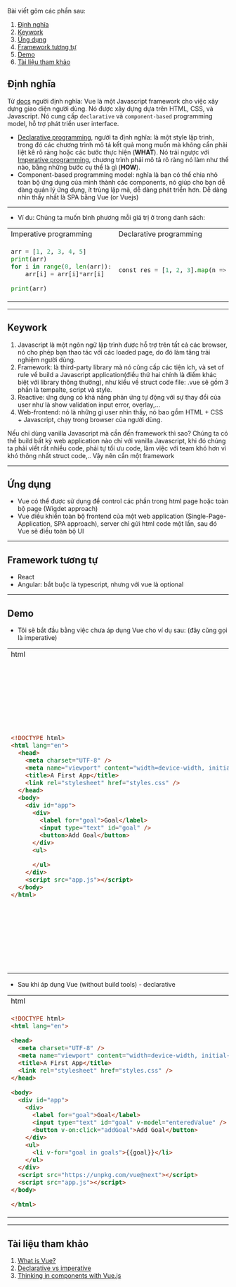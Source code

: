 Bài viết gôm các phần sau:
1. [Định nghĩa](#Định-nghĩa)
2. [Keywork](#Keywork)
3. [Ứng dụng](#ứng-dụng)
4. [Framework tương tự](#Framework-tương-tự)
5. [Demo](#Demo)
6. [Tài liệu tham khảo](#Tài-liệu-tham-khảo)
## Định nghĩa
Từ [docs](https://vuejs.org/guide/introduction.html) người định nghĩa: Vue là một Javascript framework cho việc xây dựng giao diện người dùng. Nó được xây dựng dựa trên HTML, CSS, và Javascript. Nó cung cấp `declarative` và `component-based` programming model, hỗ trợ phát triển user interface.
- [Declarative programming](https://en.wikipedia.org/wiki/Declarative_programming#:~:text=Declarative%20programming%20is%20a%20non,by%20a%20declarative%20programming%20style.), người ta định nghĩa: là một style lập trình, trong đó các chương trình mô tả kết quả mong muốn mà không cần phải liệt kê rõ ràng hoặc các bước thực hiện (**WHAT**). Nó trái ngược với [Imperative programming](https://en.wikipedia.org/wiki/Declarative_programming#:~:text=Declarative%20programming%20is%20a%20non,by%20a%20declarative%20programming%20style.), chương trình phải mô tả rõ ràng nó làm như thế nào, bằng những bước cụ thể là gì (**HOW**). 
- Component-based programming model: nghĩa là bạn có thể chia nhỏ toàn bộ ứng dụng của mình thành các components, nó giúp cho bạn dễ dàng quản lý ứng dụng, ít trùng lặp mã, dễ dàng phát triển hơn. Dễ dàng nhìn thấy nhất là SPA bằng Vue (or Vuejs)
***
- Ví du: Chúng ta muốn bình phương mỗi giá trị ở trong danh sách:
<table>
<tr>
<td>Imperative programming</td><td>Declarative programming</td>
</tr>
<tr>
<td>

```python
arr = [1, 2, 3, 4, 5]
print(arr)
for i in range(0, len(arr)):
    arr[i] = arr[i]*arr[i]

print(arr)
```

</td>
<td>

```python
const res = [1, 2, 3].map(n => n * 2)
```

</td>
</tr>
</table>

***

## Keywork
1. Javascript là một ngôn ngữ lập trình được hỗ trợ trên tất cả các browser, nó cho phép bạn thao tác với các loaded page, do đó làm tăng trải nghiệm người dùng.
2. Framework: là third-party library mà nó cũng cấp các tiện ích, và set of rule về build a Javascript application(điều thứ hai chính là điểm khác biệt với library thông thường), như kiểu về struct code file: .vue sẽ gồm 3 phần là tempalte, script và style.
3. Reactive: ứng dụng có khả năng phản ứng tự động với sự thay đổi của user như là show validation input error, overlay,...
4. Web-frontend: nó là những gì user nhìn thấy, nó bao gồm HTML + CSS + Javascript, chạy trong browser của người dùng.

Nếu chỉ dùng vanilla Javascript mà cần đến framework thì sao? 
Chúng ta có thể build bất kỳ web application nào chỉ với vanilla Javascript, khi đó chúng ta phải viết rất nhiều code, phải tự tối ưu code, làm việc với team khó hơn vì khó thông nhất struct code,.. Vậy nên cần một framework
***
## Ứng dụng
- Vue có thể được sử dụng để control các phần trong html page hoặc toàn bộ page (Wigdet approach)
- Vue điều khiển toàn bộ frontend của một web application (Single-Page-Application, SPA approach), server chỉ gửi html code một lần, sau đó Vue sẽ điều toàn bộ UI 
***
## Framework tương tự
- React
- Angular: bắt buộc là typescript, nhưng với vue là optional
***
## Demo
- Tôi sẽ bắt đầu bằng việc chưa áp dụng Vue cho ví dụ sau: (đây cũng gọi là imperative)
<table>
<tr>
<td>html</td> <td>css</td><td>js</td>
</tr>
<tr>
<td>

```html
<!DOCTYPE html>
<html lang="en">
  <head>
    <meta charset="UTF-8" />
    <meta name="viewport" content="width=device-width, initial-scale=1.0" />
    <title>A First App</title>
    <link rel="stylesheet" href="styles.css" />
  </head>
  <body>
    <div id="app">
      <div>
        <label for="goal">Goal</label>
        <input type="text" id="goal" />
        <button>Add Goal</button>
      </div>
      <ul>

      </ul>
    </div>
    <script src="app.js"></script>
  </body>
</html>
```
</td>
<td>

```css
* {
  box-sizing: border-box;
}

html {
  font-family: sans-serif;
}

body {
  margin: 0;
}

#app {
  margin: 3rem auto;
  max-width: 40rem;
  padding: 1rem;
  box-shadow: 0 2px 8px rgba(0, 0, 0, 0.26);
}

label, input {
  margin-bottom: 0.5rem;
  display: block;
  width: 100%;
}

label {
  font-weight: bold;
}

ul {
  list-style: none;
  margin: 1rem 0;
  padding: 0;
}

li {
  margin: 1rem 0;
  padding: 1rem;
  border: 1px solid #ccc;
}
```
</td>
<td>

```javascript
const buttonEl = document.querySelector('button');
const inputEl = document.querySelector('input');
const listEl = document.querySelector('ul');

function addGold() {
    const enteredValue = inputEl.value;
    const listItemEl = document.createElement('li');
    listItemEl.textContent = enteredValue;
    listEl.appendChild(listItemEl);
    inputEl.value = '';
}

buttonEl.addEventListener('click', addGold);
```
</td>
</tr>
</table>

- Sau khi áp dụng Vue (without build tools) - declarative 
<table>
<tr>
<td>html</td> <td>css</td><td>js</td>
</tr>
<tr>
<td>

```html
<!DOCTYPE html>
<html lang="en">

<head>
  <meta charset="UTF-8" />
  <meta name="viewport" content="width=device-width, initial-scale=1.0" />
  <title>A First App</title>
  <link rel="stylesheet" href="styles.css" />
</head>

<body>
  <div id="app">
    <div>
      <label for="goal">Goal</label>
      <input type="text" id="goal" v-model="enteredValue" />
      <button v-on:click="addGoal">Add Goal</button>
    </div>
    <ul>
      <li v-for="goal in goals">{{goal}}</li>
    </ul>
  </div>
  <script src="https://unpkg.com/vue@next"></script>
  <script src="app.js"></script>
</body>

</html>
```
</td>
<td>

nothing changes
</td>
<td>

```javascript
Vue.createApp({
    data() {
        return {
            goals: [],
            enteredValue: '',
        };
    },
    methods: {
        addGoal() {
            this.goals.push(this.enteredValue);
            this.enteredValue = '';
        },
    },
}).mount('#app');
```
Cách tạo data và method như này gọi là Option API, còn một cách gọi là Composition API, các bạn sẽ được biết rõ hơn ở những phần sau. Đây chỉ là demo, một số từ khoá như `data`, `methods`, `mount`,`v-model`, `v-for`, và `v-on`, mình sẽ nói chi tiết sau 
</td>
</tr>
</table>

***
## Tài liệu tham khảo
1. [What is Vue?](https://vuejs.org/guide/introduction.html)
2. [Declarative vs imperative](https://dev.to/ruizb/declarative-vs-imperative-4a7l#:~:text=Functional%20Programming%20is%20a%20declarative,explicitly%20specifying%20its%20control%20flow.)
3. [Thinking in components with Vue.js](https://medium.com/@_shirish/thinking-in-components-with-vue-js-a35b5af12df)